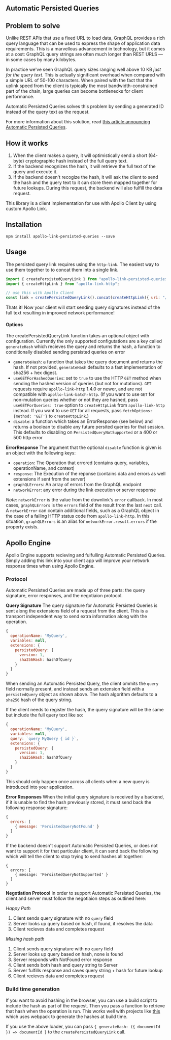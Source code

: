 Automatic Persisted Queries
---

## Problem to solve
Unlike REST APIs that use a fixed URL to load data, GraphQL provides a rich query language that can be used to express the shape of application data requirements.  This is a marvellous advancement in technology, but it comes at a cost: GraphQL query strings are often much longer than REST URLS — in some cases by many kilobytes.

In practice we've seen GraphQL query sizes ranging well above 10 KB *just for the query text*.  This is actually significant overhead when compared with a simple URL of 50-100 characters.  When paired with the fact that the uplink speed from the client is typically the most bandwidth-constrained part of the chain, large queries can become bottlenecks for client performance.

Automatic Persisted Queries solves this problem by sending a generated ID instead of the query text as the request.

For more information about this solution, read [this article announcing Automatic Persisted Queries](https://dev-blog.apollodata.com/improve-graphql-performance-with-automatic-persisted-queries-c31d27b8e6ea).

## How it works
1. When the client makes a query, it will optimistically send a short (64-byte) cryptographic hash instead of the full query text.
2. If the backend recognizes the hash, it will retrieve the full text of the query and execute it.
3. If the backend doesn't recogize the hash, it will ask the client to send the hash and the query text to it can store them mapped together for future lookups. During this request, the backend will also fulfill the data request.

This library is a client implementation for use with Apollo Client by using custom Apollo Link.

## Installation

`npm install apollo-link-persisted-queries --save`

## Usage

The persisted query link requires using the `http-link`. The easiest way to use them together to to concat them into a single link.

```js
import { createPersistedQueryLink } from "apollo-link-persisted-queries";
import { createHttpLink } from "apollo-link-http";

// use this with Apollo Client
const link = createPersistedQueryLink().concat(createHttpLink({ uri: "/graphql" }));
```

Thats it! Now your client will start sending query signatures instead of the full text resulting in improved network performance!

#### Options
The createPersistedQueryLink function takes an optional object with configuration. Currently the only supported configutations are a key called `generateHash` which recieves the query and returns the hash, a function to conditionally disabled sending persisted queries on error
- `generateHash`: a function that takes the query document and returns the hash. If not provided, `generateHash` defaults to a fast implementation of sha256 + hex digest.
- `useGETForHashedQueries`: set to `true` to use the HTTP `GET` method when sending the hashed version of queries (but not for mutations). `GET` requests require `apollo-link-http` 1.4.0 or newer, and are not compatible with `apollo-link-batch-http`. (If you want to use `GET` for non-mutation queries whether or not they are hashed, pass `useGETForQueries: true` option to `createHttpLink` from `apollo-link-http` instead. If you want to use `GET` for all requests, pass `fetchOptions: {method: 'GET'}` to `createHttpLink`.)
- `disable`: a function which takes an ErrorResponse (see below) and returns a boolean to disable any future persited queries for that session. This defaults to disabling on `PersistedQueryNotSupported` or a 400 or 500 http error

**ErrorResponse**
The argument that the optional `disable` function is given is an object with the following keys:
- `operation`: The Operation that errored (contains query, variables, operationName, and context)
- `response`: The Execution of the reponse (contains data and errors as well extensions if sent from the server)
- `graphQLErrors`: An array of errors from the GraphQL endpoint
- `networkError`: any error during the link execution or server response

*Note*: `networkError` is the value from the downlink's `error` callback. In most cases, `graphQLErrors` is the `errors` field of the result from the last `next` call. A `networkError` can contain additional fields, such as a GraphQL object in the case of a failing HTTP status code from `apollo-link-http`. In this situation, `graphQLErrors` is an alias for `networkError.result.errors` if the property exists.

## Apollo Engine
Apollo Engine supports recieving and fulfulling Automatic Persisted Queries. Simply adding this link into your client app will improve your network response times when using Apollo Engine.


### Protocol
Automatic Persisted Queries are made up of three parts: the query signature, error responses, and the negotiaion protocol.

**Query Signature**
The query signature for Automatic Persisted Queries is sent along the extensions field of a request from the client. This is a transport independent way to send extra information along with the operation. 

```js
{
  operationName: 'MyQuery',
  variables: null,
  extensions: {
    persistedQuery: {
      version: 1,
      sha256Hash: hashOfQuery
    }
  }
}
```

When sending an Automatic Persisted Query, the client ommits the `query` field normally present, and instead sends an extension field with a `persistedQuery` object as shown above. The hash algorithm defaults to a `sha256` hash of the query string.

If the client needs to register the hash, the query signature will be the same but include the full query text like so:

```js
{
  operationName: 'MyQuery',
  variables: null,
  query: `query MyQuery { id }`,
  extensions: {
    persistedQuery: {
      version: 1,
      sha256Hash: hashOfQuery
    }
  }
}
```

This should only happen once across all clients when a new query is introduced into your application.

**Error Responses**
When the initial query signature is received by a backend, if it is unable to find the hash previously stored, it must send back the following response signature:

```js
{
  errors: [
    { message: 'PersistedQueryNotFound' }
  ]
}
```

If the backend doesn't support Automatic Persisted Queries, or does not want to support it for that particular client, it can send back the following which will tell the client to stop trying to send hashes all together:

```
{
  errors: [
    { message: 'PersistedQueryNotSupported' }
  ]
}
```

**Negotiation Protocol**
In order to support Automatic Persisted Queries, the client and server must follow the negotiaion steps as outlined here:

*Happy Path*
1. Client sends query signature with no `query` field
2. Server looks up query based on hash, if found, it resolves the data
3. Client recieves data and completes request

*Missing hash path*
1. Client sends query signature with no `query` field
2. Server looks up query based on hash, none is found
3. Server responds with NotFound error response
4. Client sends both hash and query string to Server
5. Server fulfills response and saves query string + hash for future lookup
6. Client recieves data and completes request

### Build time generation
If you want to avoid hashing in the browser, you can use a build script to include the hash as part of the request. Then you pass a function to retrieve that hash when the operation is run. This works well with projects like [this](https://github.com/leoasis/graphql-persisted-document-loader) which uses webpack to generate the hashes at build time.

If you use the above loader, you can pass `{ generateHash: ({ documentId }) => documentId }` to the `createPersistedQueryLink` call.
